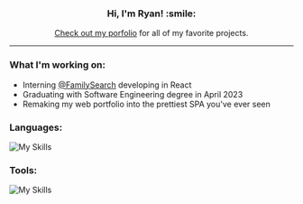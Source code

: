 <div align="center">
<h3><b>Hi, I'm Ryan! :smile:</b></h3>

[Check out my porfolio](https://ryanbey.github.io/portfolio/) for all of my favorite projects.
<hr>
</div>

<h3> What I'm working on:</h3>

- Interning [@FamilySearch](https://github.com/familysearch) developing in React<br>
- Graduating with Software Engineering degree in April 2023<br>
- Remaking my web portfolio into the prettiest SPA you've ever seen<br>

<h3>Languages:</h3>

![My Skills](https://skillicons.dev/icons?i=html,css,js,ts,sass,java,php,cpp)

<h3>Tools:</h3>

![My Skills](https://skillicons.dev/icons?i=react,angular,bootstrap,nodejs,express,firebase,mongo,heroku,mysql,vscode,androidstudio,jest,git,ps,xd,figma&perline=8)<br>

<br>

<!--
<p><img src="https://github-readme-stats.vercel.app/api/top-langs?username=ryanbey&show_icons=true&theme=github_dark&locale=en&layout=compact" alt="ryanbey github most used languages" /></p>
  
- 🔭 I’m currently working on ...
- 🌱 I’m currently learning ...
- 👯 I’m looking to collaborate on ...
- 🤔 I’m looking for help with ...
- 💬 Ask me about ...
- 📫 How to reach me: ...
- 😄 Pronouns: ...
- ⚡ Fun fact: ...
-->
